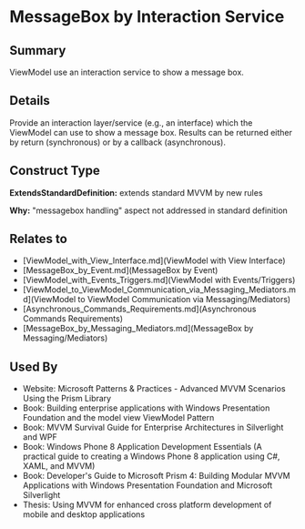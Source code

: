 # MessageBox by Interaction Service

## Summary
ViewModel use an interaction service to show a message box.

## Details
Provide an interaction layer/service (e.g., an interface) which the ViewModel can use to show a message box.
Results can be returned either by return (synchronous) or by a callback (asynchronous).


## Construct Type

**ExtendsStandardDefinition:** extends standard MVVM by new rules

**Why:** "messagebox handling" aspect not addressed in standard definition



## Relates to

* [ViewModel_with_View_Interface.md](ViewModel with View Interface)
* [MessageBox_by_Event.md](MessageBox by Event)
* [ViewModel_with_Events_Triggers.md](ViewModel with Events/Triggers)
* [ViewModel_to_ViewModel_Communication_via_Messaging_Mediators.md](ViewModel to ViewModel Communication via Messaging/Mediators)
* [Asynchronous_Commands_Requirements.md](Asynchronous Commands Requirements)
* [MessageBox_by_Messaging_Mediators.md](MessageBox by Messaging/Mediators)

## Used By
* Website: Microsoft Patterns & Practices - Advanced MVVM Scenarios Using the Prism Library
* Book: Building enterprise applications with Windows Presentation Foundation and the model view ViewModel Pattern
* Book: MVVM Survival Guide for Enterprise Architectures in Silverlight and WPF
* Book: Windows Phone 8 Application Development Essentials (A practical guide to creating a Windows Phone 8 application using C#, XAML, and MVVM)
* Book: Developer's Guide to Microsoft Prism 4: Building Modular MVVM Applications with Windows Presentation Foundation and Microsoft Silverlight
* Thesis: Using MVVM for enhanced cross platform development of mobile and desktop applications

